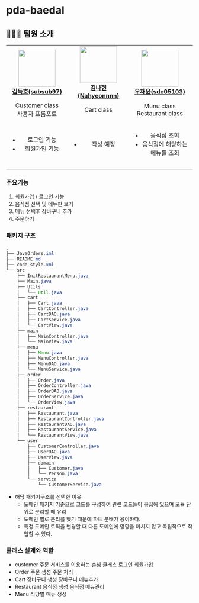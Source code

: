 # pda-baedal

## 👩🏻‍💻 팀원 소개
<table>
    <tr align="center">
        <td style="min-width: 150px;">
            <a href="https://github.com/subsub97">
              <img src="https://github.com/subsub97.png" width="100">
              <br />
              <b>김득호(subsub97)</b>
            </a> 
        </td>
        <td style="min-width: 150px;">
            <a href="https://github.com/Nahyeonnnn">
              <img src="https://github.com/Nahyeonnnn.png" width="100">
              <br/>
              <b>김나현(Nahyeonnnn)</b>
            </a> 
        </td>
        <td style="min-width: 150px;">
            <a href="https://github.com/sdc05103">
              <img src="https://github.com/sdc05103.png" width="100">
              <br />
              <b>우채윤(sdc05103)</b>
            </a> 
        </td>
        <td style="min-width: 150px;">
            <a href="https://github.com/yoonjaeuk">
              <img src="https://github.com/yoonjaeuk.png" width="100">
              <br />
              <b>윤재욱(yoonjaewuk)</b>
            </a> 
        </td>
        <td style="min-width: 150px;">
            <a href="https://github.com/sooyeon-kr">
              <img src="https://github.com/sooyeon-kr.png" width="100">
              <br />
              <b>오수연(sooyeon-kr)</b>
            </a> 
        </td>
        <td style="min-width: 150px;">
            <a href="https://github.com/JaeIn1">
              <img src="https://github.com/JaeIn1.png" width="100">
              <br/>
              <b>이재인(JaeIn1)</b>
            </a> 
        </td>
    </tr>
    <tr align="center">
        <td style="min-width: 150px;">
           Customer class
           <br>
          사용자 프롬포트
        </td>
        <td style="min-width: 150px;">
            Cart class
        </td>
        <td style="min-width: 150px;">
             Munu class
            <br>
             Restaurant class
        </td>
        <td style="min-width: 150px;">
           Customer class
            <br>
          사용자 프롬포트
        </td>
        </td>
        <td style="min-width: 150px;">
             Munu class
            <br>
             Restaurant class
        </td>
        <td style="min-width: 150px;">
            Order Class
        </td>
    </tr>
  <tr align="center">
        <td style="min-width: 150px;">
            <ul>
              <li>로그인 기능</li>
              <li>회원가입 기능</li>
            </ul>
        </td>
        <td style="min-width: 150px;">
            <ul>
                <li>작성 예정</li>
            </ul>
        </td>
        <td style="min-width: 150px;">
            <ul>
              <li>음식점 조회</li>
              <li>음식점에 해당하는 메뉴들 조회</li>
            </ul>
        </td>
        <td style="min-width: 150px;">
            <ul>
                <li>작성 예정</li>
            </ul>
        </td>
        <td style="min-width: 150px;">
            <ul>
              <li>판매 메뉴 목록을 가진 음식점 오픈 기능</li>
              <li>음식점 조회</li>
            </ul>
        </td>
        <td style="min-width: 150px;">
            <ul>
                <li>주문 기능</li>
            </ul>
        </td>
    </tr>
</table>

### 주요기능
1. 회원가입 / 로그인 기능
2. 음식점 선택 및 메뉴판 보기
3. 메뉴 선택후 장바구니 추가
4. 주문하기

### 패키지 구조
```java
.
├── JavaOrders.iml
├── README.md
├── code_style.xml
└── src
    ├── InitRestaurantMenu.java
    ├── Main.java
    ├── Utils
    │   └── Util.java
    ├── cart
    │   ├── Cart.java
    │   ├── CartController.java
    │   ├── CartDAO.java
    │   ├── CartService.java
    │   └── CartView.java
    ├── main
    │   ├── MainController.java
    │   └── MainView.java
    ├── menu
    │   ├── Menu.java
    │   ├── MenuController.java
    │   ├── MenuDAO.java
    │   └── MenuService.java
    ├── order
    │   ├── Order.java
    │   ├── OrderController.java
    │   ├── OrderDAO.java
    │   ├── OrderService.java
    │   └── OrderView.java
    ├── restaurant
    │   ├── Restaurant.java
    │   ├── RestaurantController.java
    │   ├── RestaurantDAO.java
    │   ├── RestaurantService.java
    │   └── RestaurantView.java
    └── user
        ├── CustomerController.java
        ├── UserDAO.java
        ├── UserView.java
        ├── domain
        │   ├── Customer.java
        │   └── Person.java
        └── service
            └── CustomerService.java
```
* 해당 패키지구조를 선택한 이유
  * 도메인 패키지 기준으로 코드를 구성하여 관련 코드들이 응집해 있으며 모듈 단위로 분리할 때 유리
  * 도메인 별로 분리를 했기 때문에 파트 분배가 용이하다.
  * 특정 도메인 로직을 변경할 때 다른 도메인에 영향을 미치지 않고 독립적으로 작업할 수 있다.

 ### 클래스 설계와 역할
 
* customer
  주문 서비스를 이용하는 손님 클래스
  로그인
  회원가입
* Order
  주문 생성
  주문 처리
* Cart
  장바구니 생성
  장바구니 메뉴추가
* Restaurant
  음식점 생성
  음식점 메뉴관리
* Menu
  식당별 매뉴 생성

